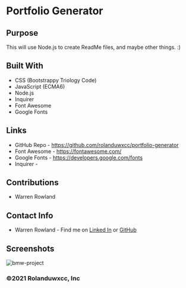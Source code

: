 # Portfolio Generator

## Purpose
This will use Node.js to create ReadMe files, and maybe other things. :)


## Built With
* CSS (Bootstrappy Triology Code)
* JavaScript (ECMA6)
* Node.js
* Inquirer
* Font Awesome
* Google Fonts

## Links
* GitHub Repo - https://github.com/rolanduwxcc/portfolio-generator
* Font Awesome - https://fontawesome.com/
* Google Fonts - https://developers.google.com/fonts
* Inquirer - 

## Contributions
* Warren Rowland

## Contact Info
* Warren Rowland - Find me on [Linked In](https://www.linkedin.com/in/linkedinrowland/) or [GitHub](https://github.com/rolanduwxcc)

## Screenshots
![bmw-project](assets/images/project-outline.png)

### ©️2021 Rolanduwxcc, Inc 

